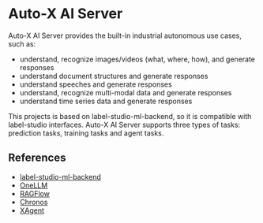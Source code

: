 # Auto-X AI Server

Auto-X AI Server provides the built-in industrial autonomous use cases, such as:
- understand, recognize images/videos (what, where, how), and generate responses
- understand document structures and generate responses
- understand speeches and generate responses
- understand, recognize multi-modal data and generate responses
- understand time series data and generate responses

This projects is based on label-studio-ml-backend, so it is compatible with label-studio interfaces.
Auto-X AI Server supports three types of tasks: prediction tasks, training tasks and agent tasks.

## References

- [label-studio-ml-backend](https://github.com/HumanSignal/label-studio-ml-backend)
- [OneLLM](https://github.com/csuhan/OneLLM)
- [RAGFlow](https://github.com/infiniflow/ragflow)
- [Chronos](https://github.com/amazon-science/chronos-forecasting)
- [XAgent](https://github.com/OpenBMB/XAgent)